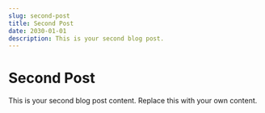 ```yaml
---
slug: second-post
title: Second Post
date: 2030-01-01
description: This is your second blog post.
---
```


# Second Post

This is your second blog post content. Replace this with your own content.
